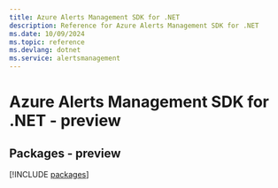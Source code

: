 ```yaml
---
title: Azure Alerts Management SDK for .NET
description: Reference for Azure Alerts Management SDK for .NET
ms.date: 10/09/2024
ms.topic: reference
ms.devlang: dotnet
ms.service: alertsmanagement
---
```

# Azure Alerts Management SDK for .NET - preview
## Packages - preview
[!INCLUDE [packages](alerts-management-index.md)]